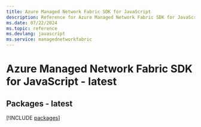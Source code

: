 ```yaml
---
title: Azure Managed Network Fabric SDK for JavaScript
description: Reference for Azure Managed Network Fabric SDK for JavaScript
ms.date: 07/22/2024
ms.topic: reference
ms.devlang: javascript
ms.service: managednetworkfabric
---
```

# Azure Managed Network Fabric SDK for JavaScript - latest
## Packages - latest
[!INCLUDE [packages](managed-network-fabric-index.md)]